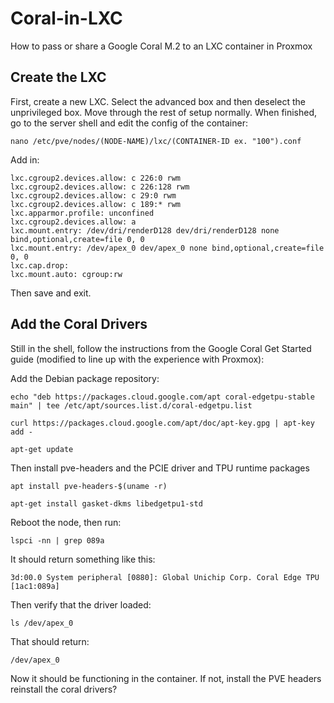 # Coral-in-LXC
How to pass or share a Google Coral M.2 to an LXC container in Proxmox

## Create the LXC
First, create a new LXC. Select the advanced box and then deselect the unprivileged box. Move through the rest of setup normally. When finished, go to the server shell and edit the config of the container:
```
nano /etc/pve/nodes/(NODE-NAME)/lxc/(CONTAINER-ID ex. "100").conf
```
Add in:
```
lxc.cgroup2.devices.allow: c 226:0 rwm
lxc.cgroup2.devices.allow: c 226:128 rwm
lxc.cgroup2.devices.allow: c 29:0 rwm
lxc.cgroup2.devices.allow: c 189:* rwm
lxc.apparmor.profile: unconfined
lxc.cgroup2.devices.allow: a
lxc.mount.entry: /dev/dri/renderD128 dev/dri/renderD128 none bind,optional,create=file 0, 0
lxc.mount.entry: /dev/apex_0 dev/apex_0 none bind,optional,create=file 0, 0
lxc.cap.drop:
lxc.mount.auto: cgroup:rw
```
Then save and exit. 

## Add the Coral Drivers

Still in the shell, follow the instructions from the Google Coral Get Started guide (modified to line up with the experience with Proxmox): 
 
Add the Debian package repository: 
```
echo "deb https://packages.cloud.google.com/apt coral-edgetpu-stable main" | tee /etc/apt/sources.list.d/coral-edgetpu.list

curl https://packages.cloud.google.com/apt/doc/apt-key.gpg | apt-key add -

apt-get update
```
Then install pve-headers and the PCIE driver and TPU runtime packages
```
apt install pve-headers-$(uname -r)
 
apt-get install gasket-dkms libedgetpu1-std
```
Reboot the node, then run:
```
lspci -nn | grep 089a
```
It should return something like this:
```
3d:00.0 System peripheral [0880]: Global Unichip Corp. Coral Edge TPU [1ac1:089a]
```
Then verify that the driver loaded:
```
ls /dev/apex_0
```
That should return:
```
/dev/apex_0
```
Now it should be functioning in the container. If not, install the PVE headers reinstall the coral drivers?
